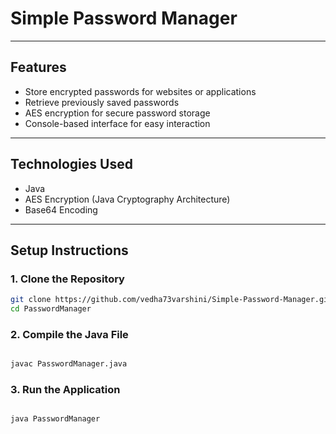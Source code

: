 # Simple Password Manager

---

## Features  
- Store encrypted passwords for websites or applications  
- Retrieve previously saved passwords  
- AES encryption for secure password storage  
- Console-based interface for easy interaction  

---

## Technologies Used  
- Java  
- AES Encryption (Java Cryptography Architecture)  
- Base64 Encoding  

---

## Setup Instructions  

### 1. Clone the Repository  
```bash 
git clone https://github.com/vedha73varshini/Simple-Password-Manager.git
cd PasswordManager
```
### 2. Compile the Java File
```bash 

javac PasswordManager.java
```

### 3. Run the Application
```bash 

java PasswordManager
```
